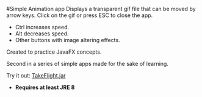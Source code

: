 #Simple Animation app
Displays a transparent gif file that can be moved by arrow keys.
Click on the gif or press ESC to close the app.

* Ctrl increases speed.
* Alt decreases speed.
* Other buttons with image altering effects.

Created to practice JavaFX concepts.

Second in a series of simple apps made for the sake of learning.

Try it out: [TakeFlight.jar](https://github.com/Javaliant/TakeFlight/blob/master/TakeFlight.jar?raw=true) 

* **Requires at least JRE 8**

